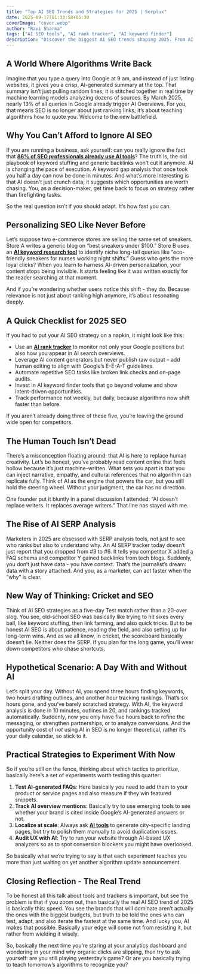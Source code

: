 ```yaml
---
title: "Top AI SEO Trends and Strategies for 2025 | Serplux"
date: 2025-09-17T01:33:58+05:30
coverImage: "cover.webp"
author: "Ravi Sharma"
tags: ["AI SEO tools", "AI rank tracker", "AI keyword finder"]
description: "Discover the biggest AI SEO trends shaping 2025. From AI rank trackers and keyword finders to SERP analysis and content automation, learn strategies to stay ahead."
---
```


<!-- # **Top AI SEO Trends and Strategies for 2025 | Serplux** -->

## **A World Where Algorithms Write Back**

Imagine that you type a query into Google at 9 am, and instead of just listing websites, it gives you a crisp, AI-generated summary at the top. That summary isn’t just pulling random lines; it is stitched together in real time by machine learning models analyzing dozens of sources. By March 2025, nearly 13% of all queries in Google already trigger AI Overviews. For you, that means SEO is no longer about just ranking links; it’s about teaching algorithms how to quote you. Welcome to the new battlefield.

## **Why You Can’t Afford to Ignore AI SEO**

If you are running a business, ask yourself: can you really ignore the fact that [**86% of SEO professionals already use AI tools**](https://www.seoclarity.net/research/impact-generative-ai)? The truth is, the old playbook of keyword stuffing and generic backlinks won’t cut it anymore. AI is changing the pace of execution. A keyword gap analysis that once took you half a day can now be done in minutes. And what’s more interesting is that AI doesn’t just crunch data; it suggests which opportunities are worth chasing. You, as a decision-maker, get time back to focus on strategy rather than firefighting tasks.

So the real question isn’t if you should adapt. It’s how fast you can.

## **Personalizing SEO Like Never Before**

Let’s suppose two e-commerce stores are selling the same set of sneakers. Store A writes a generic blog on “best sneakers under $100.” Store B uses an [**AI keyword research tool**](https://serplux.com/agents/keyword-analyzer) to identify niche long-tail queries like “eco-friendly sneakers for nurses working night shifts.” Guess who gets the more loyal clicks? When you learn to harness AI-driven personalization, your content stops being invisible. It starts feeling like it was written exactly for the reader searching at that moment.

And if you’re wondering whether users notice this shift - they do. Because relevance is not just about ranking high anymore, it’s about resonating deeply.

## **A Quick Checklist for 2025 SEO**

If you had to put your AI SEO strategy on a napkin, it might look like this:

- Use an [**AI rank tracker**](https://serplux.com/ai-search-tracking) to monitor not only your Google positions but also how you appear in AI search overviews.
- Leverage AI content generators but never publish raw output – add human editing to align with Google’s E-E-A-T guidelines.
- Automate repetitive SEO tasks like broken link checks and on-page audits.
- Invest in AI keyword finder tools that go beyond volume and show intent-driven opportunities.
- Track performance not weekly, but daily, because algorithms now shift faster than before.

If you aren’t already doing three of these five, you’re leaving the ground wide open for competitors.

## **The Human Touch Isn’t Dead**

There’s a misconception floating around: that AI is here to replace human creativity. Let’s be honest, you’ve probably read content online that feels hollow because it’s just machine-written. What sets you apart is that you can inject narrative, empathy, and cultural references that no algorithm can replicate fully. Think of AI as the engine that powers the car, but you still hold the steering wheel. Without your judgment, the car has no direction.

One founder put it bluntly in a panel discussion I attended: “AI doesn’t replace writers. It replaces average writers.” That line has stayed with me.

## **The Rise of AI SERP Analysis**

Marketers in 2025 are obsessed with SERP analysis tools, not just to see who ranks but also to understand why. An AI SERP tracker today doesn’t just report that you dropped from #3 to #6. It tells you competitor X added a FAQ schema and competitor Y gained backlinks from tech blogs. Suddenly, you don’t just have data - you have context. That’s the journalist’s dream: data with a story attached. And you, as a marketer, can act faster when the “why” is clear.

## **New Way of Thinking: Cricket and SEO**

Think of AI SEO strategies as a five-day Test match rather than a 20-over slog. You see, old-school SEO was basically like trying to hit sixes every ball, like keyword stuffing, then link farming, and also quick tricks. But to be honest AI SEO is about patience, reading the field, and also setting up for long-term wins. And as we all know, in cricket, the scoreboard basically doesn’t lie. Neither does the SERP. If you plan for the long game, you’ll wear down competitors who chase shortcuts.

## **Hypothetical Scenario: A Day With and Without AI**

Let’s split your day. Without AI, you spend three hours finding keywords, two hours drafting outlines, and another hour tracking rankings. That’s six hours gone, and you’ve barely scratched strategy. With AI, the keyword analysis is done in 10 minutes, outlines in 20, and rankings tracked automatically. Suddenly, now you only have five hours back to refine the messaging, or strengthen partnerships, or to analyze conversions. And the opportunity cost of _not_ using AI in SEO is no longer theoretical, rather it’s your daily calendar, so stick to it.

## **Practical Strategies to Experiment With Now**

So if you’re still on the fence, thinking about which tactics to prioritize, basically here’s a set of experiments worth testing this quarter:

1. **Test AI-generated FAQs**: Here basically you need to add them to your product or service pages and also measure if they win featured snippets.
2. **Track AI overview mentions**: Basically try to use emerging tools to see whether your brand is cited inside Google’s AI-generated answers or not.
3. **Localize at scale**: Always ask [**AI tools**](https://serplux.com/) to generate city-specific landing pages, but try to polish them manually to avoid duplication issues.
4. **Audit UX with AI**: Try to run your website through AI-based UX analyzers so as to spot conversion blockers you might have overlooked.

So basically what we’re trying to say is that each experiment teaches you more than just waiting on yet another algorithm update announcement.

## **Closing Reflection - The Real Trend**

To be honest all this talk about tools and trackers is important, but see the problem is that if you zoom out, then basically the real AI SEO trend of 2025 is basically this: speed. You see the brands that will dominate aren’t actually the ones with the biggest budgets, but truth to be told the ones who can test, adapt, and also iterate the fastest at the same time. And lucky you, AI makes that possible. Basically your edge will come not from resisting it, but rather from wielding it wisely.

So, basically the next time you’re staring at your analytics dashboard and wondering in your mind why organic clicks are slipping, then try to ask yourself: are you still playing yesterday’s game? Or are you basically trying to teach tomorrow’s algorithms to recognize you?
